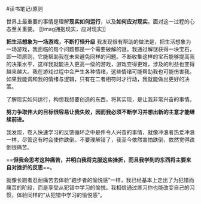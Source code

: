 #读书笔记/原则

世界上最重要的事情是理解**现实如何运行**，以及**如何应对现实**。面对这一过程的心态至关重要。
[[imag拥抱现实，应对现实]]

**把生活想象为一场游戏，不断打怪升级**
我发现很有帮助的做法是，把生活想象为一场游戏，我面临的每个问题都是一个需要破解的谜。我通过解谜获得一块宝石，即一项原则，它能帮助我在未来避免同样的问题。不断收集这样的宝石能够提高我的决策水平，这样我就能进入更高一级的游戏，游戏变得更难，涉及的利益也变得越来越大。我在游戏过程中会产生各种情绪，这些情绪可能帮助我也可能伤害我。如果我能调和我的情绪与逻辑，只有在二者相符时才行动，我就能做出更好的决策。

了解现实如何运行，构想我想要创造的东西，将其实现，是让我非常兴奋的事情。

**努力争取伟大的目标很容易让我失败，因而我必须不断学习并想出新的主意才能继续前进。**

我发现，卷入快速学习的反馈循环之中是件令人兴奋的事情，就像冲浪者热爱冲浪一样，尽管这有时会使你跌倒。不要理解错了，我至今依然害怕跌倒，依然觉得跌倒很痛苦。

==**但我会思考这种痛苦，并明白我将克服这些挫折，而且我学到的东西将主要来自对挫折的反思**==。

就像长跑者忍耐痛苦去体验“跑步者的愉悦感”一样，我已经基本上走出了为犯错而痛苦的阶段，而是享受从犯错中学习的愉悦。我相信通过练习你也能改变自己的习惯，体验同样的“从犯错中学习的愉悦感”​。
